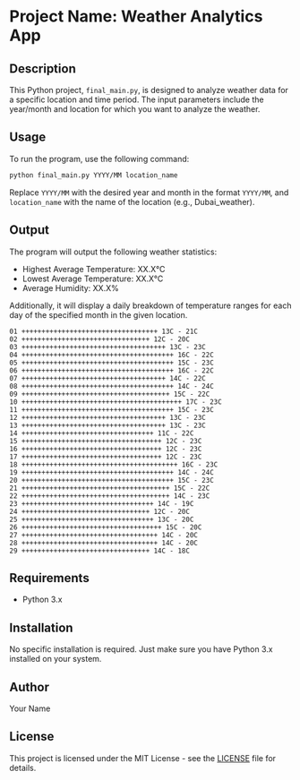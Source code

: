 # Project Name: Weather Analytics App

## Description
This Python project, `final_main.py`, is designed to analyze weather data for a specific location and time period. The input parameters include the year/month and location for which you want to analyze the weather.

## Usage
To run the program, use the following command:

```bash
python final_main.py YYYY/MM location_name
```

Replace `YYYY/MM` with the desired year and month in the format `YYYY/MM`, and `location_name` with the name of the location (e.g., Dubai_weather).

## Output
The program will output the following weather statistics:

- Highest Average Temperature: XX.X°C
- Lowest Average Temperature: XX.X°C
- Average Humidity: XX.X%

Additionally, it will display a daily breakdown of temperature ranges for each day of the specified month in the given location.

```plaintext
01 ++++++++++++++++++++++++++++++++++ 13C - 21C
02 ++++++++++++++++++++++++++++++++ 12C - 20C
03 ++++++++++++++++++++++++++++++++++++ 13C - 23C
04 ++++++++++++++++++++++++++++++++++++++ 16C - 22C
05 ++++++++++++++++++++++++++++++++++++++ 15C - 23C
06 ++++++++++++++++++++++++++++++++++++++ 16C - 22C
07 ++++++++++++++++++++++++++++++++++++ 14C - 22C
08 ++++++++++++++++++++++++++++++++++++++ 14C - 24C
09 +++++++++++++++++++++++++++++++++++++ 15C - 22C
10 ++++++++++++++++++++++++++++++++++++++++ 17C - 23C
11 ++++++++++++++++++++++++++++++++++++++ 15C - 23C
12 ++++++++++++++++++++++++++++++++++++ 13C - 23C
13 ++++++++++++++++++++++++++++++++++++ 13C - 23C
14 +++++++++++++++++++++++++++++++++ 11C - 22C
15 +++++++++++++++++++++++++++++++++++ 12C - 23C
16 +++++++++++++++++++++++++++++++++++ 12C - 23C
17 +++++++++++++++++++++++++++++++++++ 12C - 23C
18 +++++++++++++++++++++++++++++++++++++++ 16C - 23C
19 ++++++++++++++++++++++++++++++++++++++ 14C - 24C
20 ++++++++++++++++++++++++++++++++++++++ 15C - 23C
21 +++++++++++++++++++++++++++++++++++++ 15C - 22C
22 +++++++++++++++++++++++++++++++++++++ 14C - 23C
23 +++++++++++++++++++++++++++++++++ 14C - 19C
24 ++++++++++++++++++++++++++++++++ 12C - 20C
25 +++++++++++++++++++++++++++++++++ 13C - 20C
26 +++++++++++++++++++++++++++++++++++ 15C - 20C
27 ++++++++++++++++++++++++++++++++++ 14C - 20C
28 ++++++++++++++++++++++++++++++++++ 14C - 20C
29 ++++++++++++++++++++++++++++++++ 14C - 18C
```

## Requirements
- Python 3.x

## Installation
No specific installation is required. Just make sure you have Python 3.x installed on your system.

## Author
Your Name

## License
This project is licensed under the MIT License - see the [LICENSE](LICENSE) file for details.
